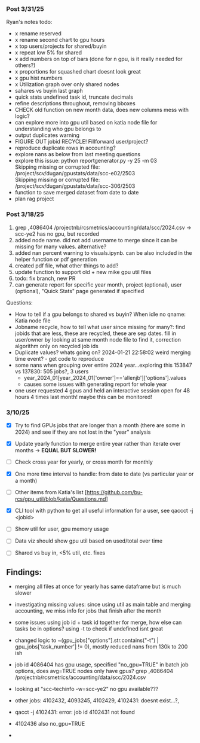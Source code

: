 ### Post 3/31/25  
Ryan's notes todo:  
- x rename reserved
- x rename second chart to gpu hours 
- x top users/projects for shared/buyin
- x repeat low 5% for shared
- x add numbers on top of bars (done for n gpu, is it really needed for others?)
- x proportions for squashed chart doesnt look great
- x gpu hist numbers
- x Utilization graph over only shared nodes
- sahares vs buyin last graph
- quick stats undefined task id, truncate decimals
- refine descriptions throughout, removing bboxes
- CHECK old function on new month data, does new columns mess with logic?
- can explore more into gpu util based on katia node file for understanding who gpu belongs to
- output duplicates warning
- FIGURE OUT jobid RECYCLE! Fillforward user/project?
- reproduce duplicate rows in accounting?
- explore nans as below from last meeting questions
- explore this issue: python reportgenerator.py -y 25 -m 03  
Skipping missing or corrupted file: /project/scv/dugan/gpustats/data/scc-e02/2503  
Skipping missing or corrupted file: /project/scv/dugan/gpustats/data/scc-306/2503  
- function to save merged dataset from date to date
- plan rag project

### Post 3/18/25
1. grep ,4086404 /projectnb/rcsmetrics/accounting/data/scc/2024.csv -> scc-ye2 has no gpu, but recorded  
2. added node name. did not add username to merge since it can be missing for many values. alternative?  
3. added nan percent warning to visuals.ipynb. can be also included in the helper function or pdf generation  
4. created pdf file, what other things to add?  
5. update function to support old + new mike gpu util files  
6. todo: fix branch, new PR  
7. can generate report for specific year month, project (optional), user (optional), "Quick Stats" page generated if specified

Questions:  
- How to tell if a gpu belongs to shared vs buyin? When idle no qname: Katia node file
- Jobname recycle, how to tell what user since missing for many?: find jobids that are less, these are recycled, these are sep dates. fill in user/owner by looking at same month node file to find it, correction algorithm only on recycled job ids
- Duplicate values? whats going on? 2024-01-21 22:58:02 weird merging time event? - get code to reproduce
- some nans when grouping over entire 2024 year...exploring this 153847 vs 137830: 505 jobs?, 3 users
   - year_2024_01[year_2024_01['owner']=='allenjb']['options'].values
   - causes some issues with generating report for whole year  
- one user requested 4 gpus and held an interactive session open for 48 hours 4 times last month! maybe this can be monitored!

### 3/10/25

- [x] Try to find GPUs jobs that are longer than a month (there are some in 2024) and see if they are not lost in the "year" analysis
- [x] Update yearly function to merge entire year rather than iterate over months -> **EQUAL BUT SLOWER!**
- [ ] Check cross year for yearly, or cross month for monthly
- [x] One more time interval to handle: from date to date (vs particular year or a month)
- [ ] Other items from Katia's list [https://github.com/bu-rcs/gpu_util/blob/katia/Questions.md]
- [x] CLI tool with python to get all useful information for a user, see qaccct -j \<jobid\>
- [ ] Show util for user, gpu memory usage
- [ ] Data viz should show gpu util based on used/total over time
- [ ] Shared vs buy in, <5% util, etc. fixes  


## Findings:  
- merging all files at once for yearly has same dataframe but is much slower
- investigating missing values: since using util as main table and merging accounting, we miss info for jobs that finish after the month
- some issues using job id + task id together for merge, how else can tasks be in options? using -t to check if undefined isnt great
- changed logic to ~(gpu_jobs["options"].str.contains("-t") | gpu_jobs['task_number'] != 0), mostly reduced nans from 130k to 200 ish
- job id 4086404 has gpu usage, specified "no_gpu=TRUE" in batch job options, does avg=TRUE nodes only have gpus? grep ,4086404 /projectnb/rcsmetrics/accounting/data/scc/2024.csv
- looking at "scc-techinfo -w=scc-ye2" no gpu available???
- other jobs: 4102432, 4093245, 4102429, 4102431: doesnt exist...?, 
- qacct -j 4102431: error: job id 4102431 not found
- 4102436 also no_gpu=TRUE

- 